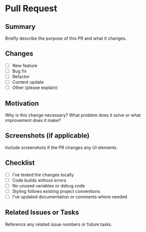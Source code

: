# Pull Request

## Summary

Briefly describe the purpose of this PR and what it changes.

## Changes

- [ ] New feature
- [ ] Bug fix
- [ ] Refactor
- [ ] Content update
- [ ] Other (please explain):

## Motivation

Why is this change necessary? What problem does it solve or what improvement does it make?

## Screenshots (if applicable)

Include screenshots if the PR changes any UI elements.

## Checklist

- [ ] I’ve tested the changes locally
- [ ] Code builds without errors
- [ ] No unused variables or debug code
- [ ] Styling follows existing project conventions
- [ ] I’ve updated documentation or comments where needed

## Related Issues or Tasks

Reference any related issue numbers or future tasks.
